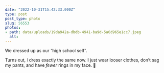 ```yaml
---
date: "2022-10-31T15:42:33.000Z"
type: post 
post_type: photo
slug: 56553
photos: 
- path: data/uploads/19da942a-dbdb-4941-ba9d-5a6d965e1cc7.jpeg
  alt: 
---
```

We dressed up as our “high school self”. 

Turns out, I dress exactly the same now. I just wear looser clothes, don’t sag my pants, and have _fewer_ rings in my face. 🎃
